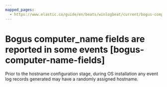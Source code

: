 ```yaml
---
mapped_pages:
  - https://www.elastic.co/guide/en/beats/winlogbeat/current/bogus-computer-name-fields.html
---
```


# Bogus computer_name fields are reported in some events [bogus-computer-name-fields]

Prior to the hostname configuration stage, during OS installation any event log records generated may have a randomly assigned hostname.

